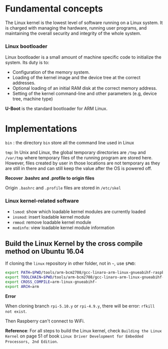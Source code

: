 # Fundamental concepts

The Linux kernel is the lowest level of software running on a Linux system. It is charged with managing the hardware, running user programs, and maintaining the overall security and integrity of the whole system.

### Linux bootloader

Linux bootloader is a small amount of machine specific code to initialize the system. Its duty is to:

* Configuration of the memory system.
* Loading of the kernel image and the device tree at the correct addresses.
* Optional loading of an initial RAM disk at the correct memory address.
* Setting of the kernel command-line and other parameters (e.g, device tree, machine type)

**U-Boot** is the standard bootloader for ARM Linux.

# Implementations

``bin`` : the directory ``bin`` store all the command line used in Linux

``tmp``: In Unix and Linux, the global temporary directories are ``/tmp`` and ``/var/tmp`` where temporary files of the running program are stored here. However, files created by user in those locations are not temporary as they are still in there and can still keep the value after the OS is powered off.

**Recover .bashrc and .profile to origin files**

Origin ``.bashrc`` and ``.profile`` files are stored in ``/etc/skel``

### Linux kernel-related software

* ``lsmod``: show which loadable kernel modules are currently loaded
* ``insmod``:  insert loadable kernel module
* ``rmmod``: remove loadable kernel module
* ``modinfo``: view loadable kernel module information

## Build the Linux Kernel by the cross compile method on Ubuntu 16.04

If cloning the ``linux`` repository in other folder, not in ``~``, use ``$PWD``:

```sh
export PATH=$PWD/tools/arm-bcm2708/gcc-linaro-arm-linux-gnueabihf-raspbian-x64/bin:$PATH
export TOOLCHAIN=$PWD/tools/arm-bcm2708/gcc-linaro-arm-linux-gnueabihf-raspbian-x64/
export CROSS_COMPILE=arm-linux-gnueabihf-
export ARCH=arm
```
**Error**

When cloning branch ``rpi-5.10.y`` or ``rpi-4.9.y``, there will be error: ``rfkill not exist``.

Then Raspberry can't connect to WiFi.

**Reference**: For all steps to build the Linux kernel, check ``Building the Linux Kernel`` on page 51 of book ``Linux Driver Development for Embedded Processors, 2nd Edition``.
